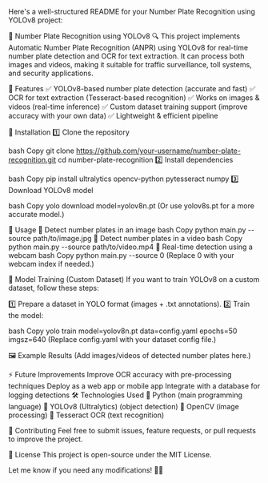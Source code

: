 Here's a well-structured README for your Number Plate Recognition using YOLOv8 project:

🚗 Number Plate Recognition using YOLOv8 🔍
This project implements Automatic Number Plate Recognition (ANPR) using YOLOv8 for real-time number plate detection and OCR for text extraction. It can process both images and videos, making it suitable for traffic surveillance, toll systems, and security applications.

📌 Features
✅ YOLOv8-based number plate detection (accurate and fast)
✅ OCR for text extraction (Tesseract-based recognition)
✅ Works on images & videos (real-time inference)
✅ Custom dataset training support (improve accuracy with your own data)
✅ Lightweight & efficient pipeline

🚀 Installation
1️⃣ Clone the repository

bash
Copy
git clone https://github.com/your-username/number-plate-recognition.git
cd number-plate-recognition
2️⃣ Install dependencies

bash
Copy
pip install ultralytics opencv-python pytesseract numpy
3️⃣ Download YOLOv8 model

bash
Copy
yolo download model=yolov8n.pt
(Or use yolov8s.pt for a more accurate model.)

📂 Usage
🔹 Detect number plates in an image
bash
Copy
python main.py --source path/to/image.jpg
🔹 Detect number plates in a video
bash
Copy
python main.py --source path/to/video.mp4
🔹 Real-time detection using a webcam
bash
Copy
python main.py --source 0
(Replace 0 with your webcam index if needed.)

🔬 Model Training (Custom Dataset)
If you want to train YOLOv8 on a custom dataset, follow these steps:

1️⃣ Prepare a dataset in YOLO format (images + .txt annotations).
2️⃣ Train the model:

bash
Copy
yolo train model=yolov8n.pt data=config.yaml epochs=50 imgsz=640
(Replace config.yaml with your dataset config file.)

🖼️ Example Results
(Add images/videos of detected number plates here.)

⚡ Future Improvements
 Improve OCR accuracy with pre-processing techniques
 Deploy as a web app or mobile app
 Integrate with a database for logging detections
🛠️ Technologies Used
🔹 Python (main programming language)
🔹 YOLOv8 (Ultralytics) (object detection)
🔹 OpenCV (image processing)
🔹 Tesseract OCR (text recognition)

🤝 Contributing
Feel free to submit issues, feature requests, or pull requests to improve the project.

📜 License
This project is open-source under the MIT License.

Let me know if you need any modifications! 🚀🔥
